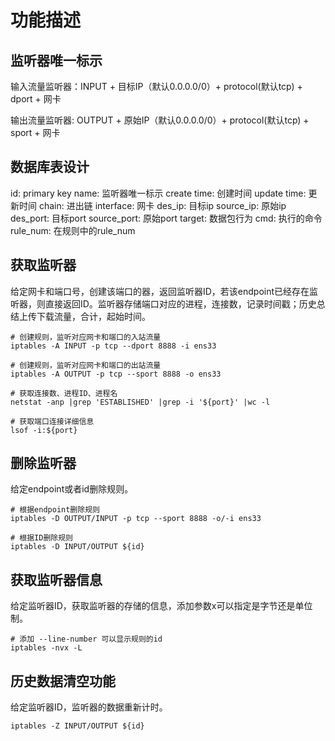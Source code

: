 # 功能描述

## 监听器唯一标示

输入流量监听器：INPUT + 目标IP（默认0.0.0.0/0）+ protocol(默认tcp) + dport + 网卡

输出流量监听器: OUTPUT + 原始IP（默认0.0.0.0/0）+ protocol(默认tcp) + sport + 网卡

## 数据库表设计
id: primary key
name: 监听器唯一标示
create time: 创建时间
update time: 更新时间
chain: 进出链
interface: 网卡
des_ip: 目标ip
source_ip: 原始ip
des_port: 目标port
source_port: 原始port
target: 数据包行为
cmd: 执行的命令
rule_num: 在规则中的rule_num

## 获取监听器 
给定网卡和端口号，创建该端口的器，返回监听器ID，若该endpoint已经存在监听器，则直接返回ID。监听器存储端口对应的进程，连接数，记录时间戳；历史总结上传下载流量，合计，起始时间。

```
# 创建规则，监听对应网卡和端口的入站流量
iptables -A INPUT -p tcp --dport 8888 -i ens33

# 创建规则，监听对应网卡和端口的出站流量
iptables -A OUTPUT -p tcp --sport 8888 -o ens33

# 获取连接数、进程ID、进程名
netstat -anp |grep 'ESTABLISHED' |grep -i '${port}' |wc -l

# 获取端口连接详细信息
lsof -i:${port}

```

## 删除监听器

给定endpoint或者id删除规则。

```
# 根据endpoint删除规则
iptables -D OUTPUT/INPUT -p tcp --sport 8888 -o/-i ens33

# 根据ID删除规则
iptables -D INPUT/OUTPUT ${id}
```

## 获取监听器信息
给定监听器ID，获取监听器的存储的信息，添加参数x可以指定是字节还是单位制。

```
# 添加 --line-number 可以显示规则的id
iptables -nvx -L
```

## 历史数据清空功能
给定监听器ID，监听器的数据重新计时。

```
iptables -Z INPUT/OUTPUT ${id}
```






